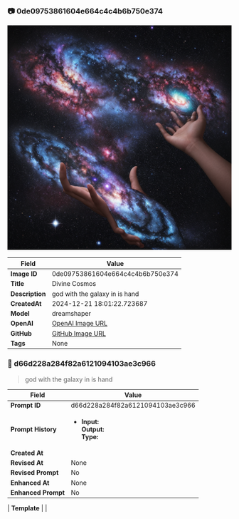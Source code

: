 

### 📷 0de09753861604e664c4c4b6b750e374 


![data.id](./0de09753861604e664c4c4b6b750e374.jpg)


| Field          | Value                                                                                                                     |
|----------------|---------------------------------------------------------------------------------------------------------------------------|
| **Image ID**             | 0de09753861604e664c4c4b6b750e374                                                                                                             |
| **Title**           | Divine Cosmos                                                                                                       |
| **Description**           | god with the galaxy in is hand                                                                                                       |
| **CreatedAt**        | 2024-12-21 18:01:22.723687                                                                                                        |
| **Model**        | dreamshaper                                                                                                        |
| **OpenAI**         | [OpenAI Image URL](http://192.168.1.85:8081/generated-images/b64358280104.png)                                                                                |
| **GitHub**         | [GitHub Image URL](https://raw.githubusercontent.com/Caneta-Silva/GODZ/refs/heads/main/images/0de09753861604e664c4c4b6b750e374/0de09753861604e664c4c4b6b750e374.jpg)                                                                                |
| **Tags**       | None                                                                                                                   |

### 📜 d66d228a284f82a6121094103ae3c966

> god with the galaxy in is hand

| Field          | Value                                                                                                                                                                      |
|----------------|----------------------------------------------------------------------------------------------------------------------------------------------------------------------------|
| **Prompt ID**  | d66d228a284f82a6121094103ae3c966                                                                                                                                                            |
| **Prompt History** | <ul><li>**Input:**  <br> **Output:**  <br> **Type:** </li></ul> |
| **Created At** |                                                                                                                                                    |
| **Revised At** | None                                                                                                                                                   |
| **Revised Prompt** | No                                                                                                                                                                      |
| **Enhanced At** | None                                                                                                                                                  |
| **Enhanced Prompt** | No                                                                                                                                                                    |

| **Template**   |                                                                                                                                            |


